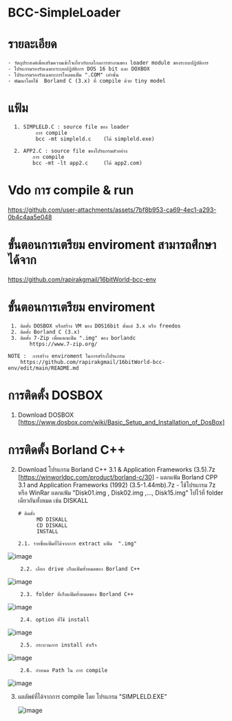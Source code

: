 # BCC-SimpleLoader
# รายละเอียด
    - วัตถุประสงค์เพื่อเสริมความเข้าใจเกี่ยวกับกลไกลการทำงานของ loader module ของระบบปฎิบัติการ
    - โปรแกรมรองรับเฉพาะระบบปฎิบัติการ DOS 16 bit และ DOXBOX
    - โปรแกรมรองรับเฉพาะการโหลดแฟ้ม ".COM" เท่านั้น
    - พัฒนาโดยใช้  Borland C (3.x) ที่ compile ด้วย tiny model

# แฟ้ม
      1. SIMPLELD.C : source file ของ loader
             การ compile
             bcc -mt simpleld.c    (ได้ simpleld.exe)
      
      2. APP2.C : source file ของโปรแกรมตัวอย่าง
            การ compile
            bcc -mt -lt app2.c     (ได้ app2.com)

# Vdo  การ compile & run


https://github.com/user-attachments/assets/7bf8b953-ca69-4ec1-a293-0b4c4aa5e048

# ขั้นตอนการเตรียม enviroment สามารถศึกษาได้จาก
   https://github.com/rapirakgmail/16bitWorld-bcc-env
 
# ขั้นตอนการเตรียม enviroment
    
     1. ติดตั้ง DOSBOX หรือสร้าง VM ของ DOS16bit ตั้งแต่ 3.x หรือ freedos
     2. ติดตั้ง Borland C (3.x)
     3. ติดตั้ง 7-Zip เพื่อแตกแฟ้ม ".img" ของ borlandc
           https://www.7-zip.org/
    
    NOTE :  การสร้าง enviroment ในการสร้รงโปรแกรม
        https://github.com/rapirakgmail/16bitWorld-bcc-env/edit/main/README.md

 # การติดตั้ง DOSBOX
 1. Download  DOSBOX 
      [https://www.dosbox.com/wiki/Basic_Setup_and_Installation_of_DosBox]
    
 # การติดตั้ง Borland C++
 2. Download โปรแกรม Borland C++ 3.1 & Application Frameworks (3.5).7z
        [https://winworldpc.com/product/borland-c/30]
        - แตกแฟ้ม Borland CPP 3.1 and Application Frameworks (1992) (3.5-1.44mb).7z
        - ใช้โปรแกรม 7z หรือ WinRar แตกแฟ้ม "Disk01.img , Disk02.img ,..., Disk15.img"
          ไปไว้ที่ folder เดียวกันทั้งหมด เช่น DISKALL



        # ติดตั้ง
              MD DISKALL
              CD DISKALL
              INSTALL

        2.1. รายชื่อแฟ้มที่ได้จากการ extract แฟ้ม  ".img"  
   ![image](https://github.com/user-attachments/assets/a13679fb-d213-421c-a84b-5d485f741994)


        2.2. เลือก drive เก็บแฟ้มทั้งหมดของ Borland C++
  ![image](https://github.com/user-attachments/assets/af933041-faed-460b-a208-c57f6e8783ec)


        2.3. folder ที่เก็บแฟ้มทั้งหมดของ Borland C++
 ![image](https://github.com/user-attachments/assets/39d425bb-95cf-4549-aef3-6af81b0be3fc)


        2.4. option ที่ใช้ install
 ![image](https://github.com/user-attachments/assets/0df34462-3793-49b8-afe0-9c647aa99902)


        2.5. กระบวนการ install สำเร็จ
  ![image](https://github.com/user-attachments/assets/6da94d35-e7b4-4179-bafc-841411c50d29)


        2.6. กำหนด Path ใน การ compile
![image](https://github.com/user-attachments/assets/730cc954-542a-4d48-8854-65457c126046)


        

 3. ผลลัพธ์ที่ได้จากการ compile โดย โปรแกรม  "SIMPLELD.EXE"


    ![image](https://github.com/user-attachments/assets/9d0e7456-bec2-42b6-aa94-fd31e4cb9006)





